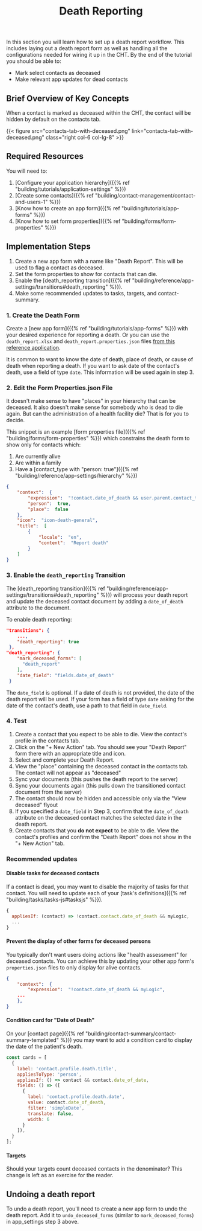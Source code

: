 ﻿---
title: Death Reporting
linkTitle: Death Reporting
weight: 11
description: >
  Build death report workflows
relatedContent: >
  building/reference/app-settings/transitions#death_reporting
aliases:
   - /building/tutorials/death-reporting
   - /apps/tutorials/death-reporting
---

In this section you will learn how to set up a death report workflow. This includes laying out a death report form as well as handling all the configurations needed for wiring it up in the CHT.
By the end of the tutorial you should be able to:

- Mark select contacts as deceased
- Make relevant app updates for dead contacts

## Brief Overview of Key Concepts

When a contact is marked as deceased within the CHT, the contact will be hidden by default on the contacts tab.

{{< figure src="contacts-tab-with-deceased.png" link="contacts-tab-with-deceased.png" class="right col-6 col-lg-8" >}}	

## Required Resources

You will need to:

1. [Configure your application hierarchy]({{% ref "building/tutorials/application-settings" %}})
2. [Create some contacts]({{% ref "building/contact-management/contact-and-users-1" %}})
3. [Know how to create an app form]({{% ref "building/tutorials/app-forms" %}})
4. [Know how to set form properties]({{% ref "building/forms/form-properties" %}})

## Implementation Steps

1. Create a new app form with a name like "Death Report". This will be used to flag a contact as deceased.
2. Set the form properties to show for contacts that can die.
3. Enable the [death_reporting transition]({{% ref "building/reference/app-settings/transitions#death_reporting" %}}).
4. Make some recommended updates to tasks, targets, and contact-summary.

### 1. Create the Death Form

Create a [new app form]({{% ref "building/tutorials/app-forms" %}}) with your desired experience for reporting a death. Or you can use the `death_report.xlsx` and `death_report.properties.json` files [from this reference application](https://github.com/medic/cht-core/tree/master/config/default/forms/app).

It is common to want to know the date of death, place of death, or cause of death when reporting a death. If you want to ask date of the contact's death, use a field of type `date`. This information will be used again in step 3.

### 2. Edit the Form Properties.json File

It doesn't make sense to have "places" in your hierarchy that can be deceased. It also doesn't make sense for somebody who is dead to die again. But can the administration of a health facility die? That is for you to decide.

This snippet is an example [form properties file]({{% ref "building/forms/form-properties" %}}) which constrains the death form to show only for contacts which:

1. Are currently alive
2. Are within a family
3. Have a [contact_type with "person: true"]({{% ref "building/reference/app-settings/hierarchy" %}})

```json
{
	"context":  {
		"expression":  "!contact.date_of_death && user.parent.contact_type === 'family'",
		"person":  true,
		"place":  false
	},
	"icon":  "icon-death-general",
	"title":  [
		{
			"locale":  "en",
			"content":  "Report death"
		}
	]
}
```

### 3. Enable the `death_reporting` Transition

The [death_reporting transition]({{% ref "building/reference/app-settings/transitions#death_reporting" %}}) will process your death report and update the deceased contact document by adding a `date_of_death` attribute to the document.


To enable death reporting:

```json
"transitions": {
    ...,
    "death_reporting": true
 },
"death_reporting": {
    "mark_deceased_forms": [
      "death_report"
    ],
    "date_field": "fields.date_of_death"
 }
```

 The `date_field` is optional. If a date of death is not provided, the date of the death report will be used. If your form has a field of type `date` asking for the date of the contact's death, use a path to that field in `date_field`.

### 4. Test

1. Create a contact that you expect to be able to die. View the contact's profile in the contacts tab.
2. Click on the "+ New Action" tab. You should see your "Death Report" form there with an appropriate title and icon.
3. Select and complete your Death Report.
4. View the "place" containing the deceased contact in the contacts tab. The contact will not appear as "deceased"
5. Sync your documents (this pushes the death report to the server)
6. Sync your documents again (this pulls down the transitioned contact document from the server)
7. The contact should now be hidden and accessible only via the "View deceased" flyout
8. If you specified a `date_field` in Step 3, confirm that the `date_of_death` attribute on the deceased contact matches the selected date in the death report.
9. Create contacts that you **do not expect** to be able to die. View the contact's profiles and confirm the "Death Report" does not show in the "+ New Action" tab.

### Recommended updates

#### Disable tasks for deceased contacts

If a contact is dead, you may want to disable the majority of tasks for that contact. You will need to update each of your [task's definitions]({{% ref "building/tasks/tasks-js#tasksjs" %}}).

```javascript
{
  appliesIf: (contact) => !contact.contact.date_of_death && myLogic,
  ...
}
```

#### Prevent the display of other forms for deceased persons

You typically don't want users doing actions like "health assessment" for deceased contacts. You can achieve this by updating your other app form's `properties.json` files to only display for alive contacts.

```json
{
	"context":  {
		"expression":  "!contact.date_of_death && myLogic",
    ...
	},
}
```

#### Condition card for "Date of Death"

On your [contact page]({{% ref "building/contact-summary/contact-summary-templated" %}}) you may want to add a condition card to display the date of the patient's death.

```javascript
const cards = [
  {
    label: 'contact.profile.death.title',
    appliesToType: 'person',
    appliesIf: () => contact && contact.date_of_date,
    fields: () => ([
      { 
        label: 'contact.profile.death.date', 
        value: contact.date_of_death, 
        filter: 'simpleDate', 
        translate: false, 
        width: 6
      }
    ]),
  }
];
```

#### Targets

Should your targets count deceased contacts in the denominator? This change is left as an exercise for the reader.

## Undoing a death report

To undo a death report, you'll need to create a new app form to undo the death report. Add it to `undo_deceased_forms` (similar to `mark_deceased_forms`) in app_settings step 3 above.
